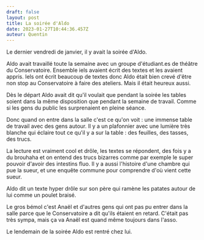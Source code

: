 ```yaml
---
draft: false
layout: post
title: La soirée d'Aldo
date: 2023-01-27T10:44:36.457Z
auteur: Quentin
---
```

Le dernier vendredi de janvier, il y avait la soirée d'Aldo. 

Aldo avait travaillé toute la semaine avec un groupe d'étudiant.es de théâtre du Conservatoire. Ensemble iels avaient écrit des textes et les avaient appris. Iels ont écrit beaucoup de textes donc Aldo était bien crevé d'être non stop au Conservatoire à faire des ateliers. Mais il était heureux aussi.

Dès le départ Aldo avait dit qu'il voulait que pendant la soirée les tables soient dans la même disposition que pendant la semaine de travail. Comme si les gens du public les surprenaient en pleine séance. 

Donc quand on entre dans la salle c'est ce qu'on voit : une immense table de travail avec des gens autour. Il y a un plafonnier avec une lumière très blanche qui éclaire tout ce qu'il y a sur la table : des feuilles, des tasses, des trucs.

La lecture est vraiment cool et drôle, les textes se répondent, des fois y a du brouhaha et on entend des trucs bizarres comme par exemple le super pouvoir d'avoir des intestins fluo. Il y a aussi l'histoire d'une chambre qui pue la sueur, et une enquête commune pour comprendre d'où vient cette sueur.

Aldo dit un texte hyper drôle sur son père qui ramène les patates autour de lui comme un poulet braisé. 

Le gros bémol c'est Anaël et d'autres gens qui ont pas pu entrer dans la salle parce que le Conservatoire a dit qu'ils étaient en retard. C'était pas très sympa, mais ça va Anaël est quand même toujours dans l'asso.

Le lendemain de la soirée Aldo est rentré chez lui.